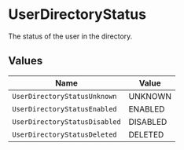 # UserDirectoryStatus

The status of the user in the directory.


## Values

| Name                          | Value                         |
| ----------------------------- | ----------------------------- |
| `UserDirectoryStatusUnknown`  | UNKNOWN                       |
| `UserDirectoryStatusEnabled`  | ENABLED                       |
| `UserDirectoryStatusDisabled` | DISABLED                      |
| `UserDirectoryStatusDeleted`  | DELETED                       |